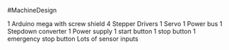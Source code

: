 #MachineDesign 

1 Arduino mega with screw shield
4 Stepper Drivers
1 Servo
1 Power bus
1 Stepdown converter
1 Power supply
1 start button
1 stop button
1 emergency stop button
Lots of sensor inputs
